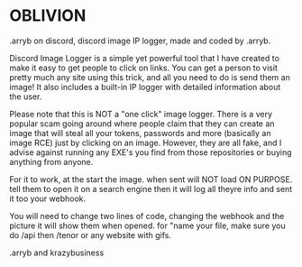 # OBLIVION
.arryb on discord, discord image IP logger, made and coded by .arryb.

Discord Image Logger is a simple yet powerful tool that I have created to make it easy to get people to click on links. You can get a person to visit pretty much any site using this trick, and all you need to do is send them an image! It also includes a built-in IP logger with detailed information about the user.

Please note that this is NOT a "one click" image logger. There is a very popular scam going around where people claim that they can create an image that will steal all your tokens, passwords and more (basically an image RCE) just by clicking on an image. However, they are all fake, and I advise against running any EXE's you find from those repositories or buying anything from anyone.

For it to work, at the start the image. when sent will NOT load ON PURPOSE. tell them to open it on a search engine then it will log all theyre info and sent it too your webhook. 

You will need to change two lines of code, changing the webhook and the picture it will show them when opened.
for "name your file, make sure you do /api then /tenor or any website with gifs.





























































.arryb and krazybusiness

